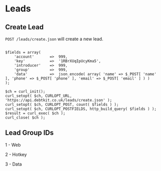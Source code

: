Leads
=======

## Create Lead ##

`POST /leads/create.json` will create a new lead.

```
	
$fields = array(
    'account'   	=>  999,
    'key'       	=>  '1RBrXUqIpUcyKma5',
    'introducer'	=>  999,
    'group'		    =>  999,
    'data'      	=>  json_encode( array( 'name' => $_POST[ 'name' ], 'phone' => $_POST[ 'phone' ], 'email' => $_POST[ 'email' ] ) )
);

$ch = curl_init();
curl_setopt( $ch, CURLOPT_URL, 'https://api.debtkit.co.uk/leads/create.json' );
curl_setopt( $ch, CURLOPT_POST, count( $fields ) );
curl_setopt( $ch, CURLOPT_POSTFIELDS, http_build_query( $fields ) );
$result = curl_exec( $ch );
curl_close( $ch );

```


## Lead Group IDs ##

1 - Web

2 - Hotkey

3 - Data
